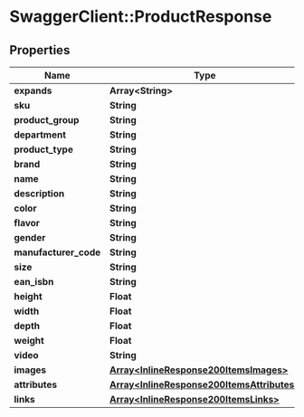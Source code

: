 # SwaggerClient::ProductResponse

## Properties
Name | Type | Description | Notes
------------ | ------------- | ------------- | -------------
**expands** | **Array&lt;String&gt;** |  | [optional] 
**sku** | **String** |  | [optional] 
**product_group** | **String** |  | [optional] 
**department** | **String** |  | [optional] 
**product_type** | **String** |  | [optional] 
**brand** | **String** |  | [optional] 
**name** | **String** |  | [optional] 
**description** | **String** |  | [optional] 
**color** | **String** |  | [optional] 
**flavor** | **String** |  | [optional] 
**gender** | **String** |  | [optional] 
**manufacturer_code** | **String** |  | [optional] 
**size** | **String** |  | [optional] 
**ean_isbn** | **String** |  | [optional] 
**height** | **Float** |  | [optional] 
**width** | **Float** |  | [optional] 
**depth** | **Float** |  | [optional] 
**weight** | **Float** |  | [optional] 
**video** | **String** |  | [optional] 
**images** | [**Array&lt;InlineResponse200ItemsImages&gt;**](InlineResponse200ItemsImages.md) |  | [optional] 
**attributes** | [**Array&lt;InlineResponse200ItemsAttributes&gt;**](InlineResponse200ItemsAttributes.md) |  | [optional] 
**links** | [**Array&lt;InlineResponse200ItemsLinks&gt;**](InlineResponse200ItemsLinks.md) |  | [optional] 



